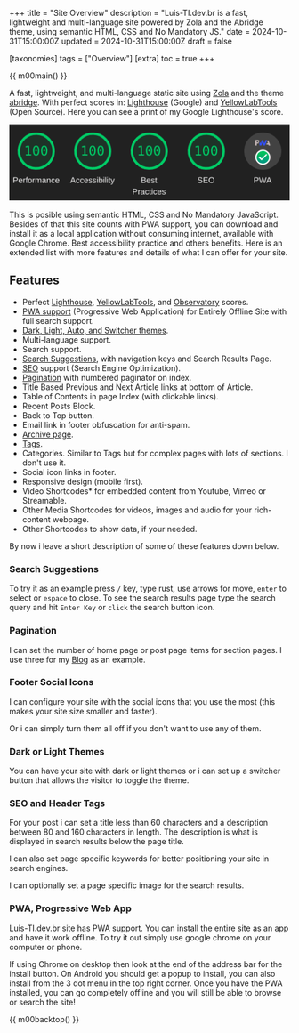 +++
title = "Site Overview"
description = "Luis-TI.dev.br is a fast, lightweight and multi-language site powered by Zola and the Abridge theme, using semantic HTML, CSS and No Mandatory JS."
date = 2024-10-31T15:00:00Z
updated = 2024-10-31T15:00:00Z
draft = false

[taxonomies]
tags = ["Overview"]
[extra]
toc = true
+++

{{ m00main() }}

A fast, lightweight, and multi-language static site using [Zola](https://getzola.org) and the theme [abridge](https://github.com/Jieiku/abridge). With perfect scores in: [Lighthouse](https://pagespeed.web.dev/report?url=luis-ti.dev.br) (Google) and [YellowLabTools](https://yellowlab.tools/) (Open Source). Here you can see a print of my Google Lighthouse's score.
<!-- more -->

![lighthouse](lighthouse.png)

This is posible using semantic HTML, CSS and No Mandatory JavaScript. Besides of that this site counts with PWA support, you can download and install it as a local application without consuming internet, available with Google Chrome. Best accessibility practice and others benefits. Here is an extended list with more features and details of what I can offer for your site.

## Features

- Perfect [Lighthouse](https://pagespeed.web.dev/report?url=luis-ti.dev.br), [YellowLabTools](https://yellowlab.tools/), and [Observatory](https://developer.mozilla.org/en-US/observatory/analyze?host=luis-ti.dev.br) scores.
- [PWA support](#pwa-progressive-web-app) (Progressive Web Application) for Entirely Offline Site with full search support.
- [Dark, Light, Auto, and Switcher themes](#dark-or-light-themes).
- Multi-language support.
- Search support.
- [Search Suggestions](#search-suggestions), with navigation keys and Search Results Page.
- [SEO](#seo-and-header-tags) support (Search Engine Optimization).
- [Pagination](#pagination) with numbered paginator on index.
- Title Based Previous and Next Article links at bottom of Article.
- Table of Contents in page Index (with  clickable links).
- Recent Posts Block.
- Back to Top button.
- Email link in footer obfuscation for anti-spam.
- [Archive page](https://luis-ti.dev.br/archivo/).
- [Tags](https://luis-ti.dev.br/tags/).
- Categories. Similar to Tags but for complex pages with lots of sections. I don't use it.
- Social icon links in footer.
- Responsive design (mobile first).
- Video Shortcodes* for embedded content from Youtube, Vimeo or Streamable.
- Other Media Shortcodes for videos, images and audio for your rich-content webpage.
- Other Shortcodes to show data, if your needed.

By now i leave a short description of some of these features down below.

### Search Suggestions

To try it as an example press `/` key, type rust, use arrows for move, `enter` to select or `espace` to close. To see the search results page type the search query and hit `Enter Key` or `click` the search button icon.


### Pagination

I can set the number of home page or post page items for section pages. I use three for my [Blog](https://luis-ti.dev.br/blog/) as an example.

### Footer Social Icons

I can configure your site with the social icons that you use the most (this makes your site size smaller and faster).

Or i can simply turn them all off if you don't want to use any of them.

### Dark or Light Themes

You can have your site with dark or light themes or i can set up a switcher button that allows the visitor to toggle the theme.

### SEO and Header Tags

For your post i can set a title less than 60 characters and a description between 80 and 160 characters in length. The description is what is displayed in search results below the page title.

I can also set page specific keywords for better positioning your site in search engines.

I can optionally set a page specific image for the search results.

### PWA, Progressive Web App

Luis-TI.dev.br site has PWA support. You can install the entire site as an app and have it work offline. To try it out simply use google chrome on your computer or phone.

If using Chrome on desktop then look at the end of the address bar for the install button. On Android you should get a popup to install, you can also install from the 3 dot menu in the top right corner. Once you have the PWA installed, you can go completely offline and you will still be able to browse or search the site!

{{ m00backtop() }}
